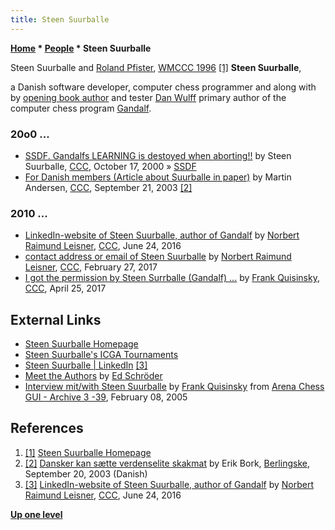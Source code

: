 ```yaml
---
title: Steen Suurballe
---
```

**[Home](Home "Home") \* [People](People "People") \* Steen Suurballe**



 [](http://www.suurballe.dk/) Steen Suurballe and [Roland Pfister](Roland_Pfister "Roland Pfister"), [WMCCC 1996](WMCCC_1996 "WMCCC 1996") <a id="cite-note-1" href="#cite-ref-1">[1]</a> 
**Steen Suurballe**,  

a Danish software developer, computer chess programmer and along with by [opening book author](Category:Opening_Book_Author "Category:Opening Book Author") and tester [Dan Wulff](Dan_Wulff "Dan Wulff") primary author of the computer chess program [Gandalf](Gandalf "Gandalf"). 



### 20o0 ...


* [SSDF. Gandalfs LEARNING is destoyed when aborting!!](https://www.stmintz.com/ccc/index.php?id=133546) by Steen Suurballe, [CCC](CCC "CCC"), October 17, 2000 » [SSDF](SSDF "SSDF")
* [For Danish members (Article about Suurballe in paper)](https://www.stmintz.com/ccc/index.php?id=316931) by Martin Andersen, [CCC](CCC "CCC"), September 21, 2003 <a id="cite-note-2" href="#cite-ref-2">[2]</a>


### 2010 ...


* [LinkedIn-website of Steen Suurballe, author of Gandalf](http://www.talkchess.com/forum/viewtopic.php?t=60584) by [Norbert Raimund Leisner](Norbert_Raimund_Leisner "Norbert Raimund Leisner"), [CCC](CCC "CCC"), June 24, 2016
* [contact address or email of Steen Suurballe](http://www.talkchess.com/forum/viewtopic.php?t=63294) by [Norbert Raimund Leisner](Norbert_Raimund_Leisner "Norbert Raimund Leisner"), [CCC](CCC "CCC"), February 27, 2017
* [I got the permission by Steen Surrballe (Gandalf) ...](http://www.talkchess.com/forum/viewtopic.php?t=63814) by [Frank Quisinsky](Frank_Quisinsky "Frank Quisinsky"), [CCC](CCC "CCC"), April 25, 2017


## External Links


* [Steen Suurballe Homepage](http://www.suurballe.dk/)
* [Steen Suurballe's ICGA Tournaments](https://www.game-ai-forum.org/icga-tournaments/person.php?id=45)
* [Steen Suurballe | LinkedIn](https://www.linkedin.com/in/steen-suurballe-977a3ba) <a id="cite-note-3" href="#cite-ref-3">[3]</a>
* [Meet the Authors](http://www.rebel.nl/authors.htm) by [Ed Schröder](Ed_Schroder "Ed Schroder")
* [Interview mit/with Steen Suurballe](http://www.playwitharena.com/?Newsticker:Archive_3) by [Frank Quisinsky](Frank_Quisinsky "Frank Quisinsky") from [Arena Chess GUI - Archive 3 -39](Arena "Arena"), February 08, 2005


## References


1. <a id="cite-ref-1" href="#cite-note-1">[1]</a> [Steen Suurballe Homepage](http://www.suurballe.dk/)
2. <a id="cite-ref-2" href="#cite-note-2">[2]</a> [Dansker kan sætte verdenselite skakmat](https://www.berlingske.dk/samfund/dansker-kan-saette-verdenselite-skakmat) by Erik Bork, [Berlingske](https://en.wikipedia.org/wiki/Berlingske), September 20, 2003 (Danish)
3. <a id="cite-ref-3" href="#cite-note-3">[3]</a> [LinkedIn-website of Steen Suurballe, author of Gandalf](http://www.talkchess.com/forum/viewtopic.php?t=60584) by [Norbert Raimund Leisner](Norbert_Raimund_Leisner "Norbert Raimund Leisner"), [CCC](CCC "CCC"), June 24, 2016

**[Up one level](People "People")**







 
